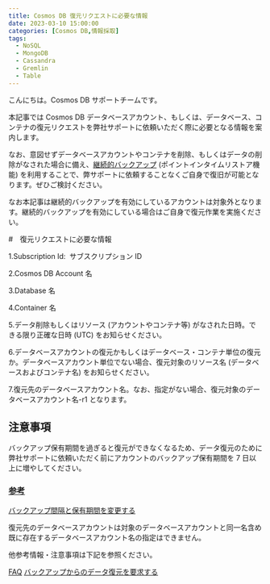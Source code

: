 ```yaml
---
title: Cosmos DB 復元リクエストに必要な情報
date: 2023-03-10 15:00:00
categories: [Cosmos DB,情報採取]
tags:
  - NoSQL
  - MongoDB
  - Cassandra
  - Gremlin
  - Table
---
```


こんにちは。Cosmos DB サポートチームです。

本記事では Cosmos DB データベースアカウント、もしくは、データベース、コンテナの復元リクエストを弊社サポートに依頼いただく際に必要となる情報を案内します。

なお、意図せずデータベースアカウントやコンテナを削除、もしくはデータの削除がなされた場合に備え、[継続的バックアップ](https://learn.microsoft.com/ja-jp/azure/cosmos-db/continuous-backup-restore-introduction) (ポイントインタイムリストア機能) を利用することで、弊サポートに依頼することなくご自身で復旧が可能となります。ぜひご検討ください。

なお本記事は継続的バックアップを有効にしているアカウントは対象外となります。継続的バックアップを有効にしている場合はご自身で復元作業を実施ください。

#　復元リクエストに必要な情報

1.Subscription Id:  サブスクリプション ID

2.Cosmos DB Account 名

3.Database 名

4.Container 名

5.データ削除もしくはリソース (アカウントやコンテナ等) がなされた日時。できる限り正確な日時 (UTC) をお知らせください。

6.データベースアカウントの復元かもしくはデータベース・コンテナ単位の復元か。データベースアカウント単位でない場合、復元対象のリソース名 (データベースおよびコンテナ名) をお知らせください。

7.復元先のデータベースアカウント名。なお、指定がない場合、復元対象のデータベースアカウント名-r1 となります。

## 注意事項
バックアップ保有期間を過ぎると復元ができなくなるため、データ復元のために弊社サポートに依頼いただく前にアカウントのバックアップ保有期間を 7 日以上に増やしてください。

### <span style="text-decoration:underline">参考</span>
[バックアップ間隔と保有期間を変更する](https://learn.microsoft.com/ja-jp/azure/cosmos-db/configure-periodic-backup-restore#configure-backup-interval-retention)

復元先のデータベースアカウントは対象のデータベースアカウントと同一名含め既に存在するデータベースアカウント名の指定はできません。

他参考情報・注意事項は下記を参照ください。

 [FAQ](https://learn.microsoft.com/ja-jp/azure/cosmos-db/online-backup-and-restore#frequently-asked-questions) 
 [バックアップからのデータ復元を要求する](https://learn.microsoft.com/ja-jp/azure/cosmos-db/configure-periodic-backup-restore#request-restore)

